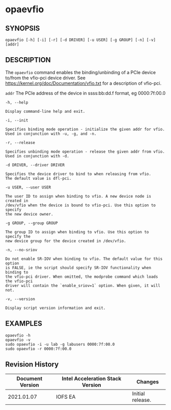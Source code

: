 # opaevfio #

## SYNOPSIS ##

`opaevfio [-h] [-i] [-r] [-d DRIVER] [-u USER] [-g GROUP] [-n] [-v] [addr]`

## DESCRIPTION ##

The ```opaevfio``` command enables the binding/unbinding of a PCIe device
to/from the vfio-pci device driver. See https://kernel.org/doc/Documentation/vfio.txt
for a description of vfio-pci.

`addr`
    The PCIe address of the device in ssss:bb:dd.f format, eg 0000:7f:00.0

`-h, --help`

    Display command-line help and exit.

`-i, --init`

    Specifies binding mode operation - initialize the given addr for vfio.
    Used in conjunction with -u, -g, and -n.

`-r, --release`

    Specifies unbinding mode operation - release the given addr from vfio.
    Used in conjunction with -d.

`-d DRIVER, --driver DRIVER`

    Specifies the device driver to bind to when releasing from vfio.
    The default value is dfl-pci.

`-u USER, --user USER`

    The user ID to assign when binding to vfio. A new device node is created in
    /dev/vfio when the device is bound to vfio-pci. Use this option to specify
    the new device owner.

`-g GROUP, --group GROUP`

    The group ID to assign when binding to vfio. Use this option to specify the
    new device group for the device created in /dev/vfio.

`-n, --no-sriov`

    Do not enable SR-IOV when binding to vfio. The default value for this option
    is FALSE, ie the script should specify SR-IOV functionality when binding to
    the vfio-pci driver. When omitted, the modprobe command which loads the vfio-pci
    driver will contain the `enable_sriov=1` option. When given, it will not.

`-v, --version`

    Display script version information and exit.

## EXAMPLES ##

`opaevfio -h`<br>
`opaevfio -v`<br>
`sudo opaevfio -i -u lab -g labusers 0000:7f:00.0`<br>
`sudo opaevfio -r 0000:7f:00.0`

## Revision History ##

 | Document Version |  Intel Acceleration Stack Version  | Changes  |
 | ---------------- |------------------------------------|----------|
 |2021.01.07 | IOFS EA | Initial release. |
